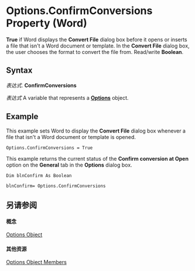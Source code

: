 
# Options.ConfirmConversions Property (Word)

 **True** if Word displays the **Convert File** dialog box before it opens or inserts a file that isn't a Word document or template. In the **Convert File** dialog box, the user chooses the format to convert the file from. Read/write **Boolean**.


## Syntax

 _表达式_. **ConfirmConversions**

 _表达式_ A variable that represents a **[Options](873b7b99-3fe1-fd89-9ece-a9355cb827dc.md)** object.


## Example

This example sets Word to display the  **Convert File** dialog box whenever a file that isn't a Word document or template is opened.


```
Options.ConfirmConversions = True
```

This example returns the current status of the  **Confirm conversion at Open** option on the **General** tab in the **Options** dialog box.




```
Dim blnConfirm As Boolean 
 
blnConfirm= Options.ConfirmConversions
```


## 另请参阅


#### 概念


[Options Object](873b7b99-3fe1-fd89-9ece-a9355cb827dc.md)
#### 其他资源


[Options Object Members](http://msdn.microsoft.com/library/76cd9dfe-6bbb-4c3d-0bfc-79a62bedd15e%28Office.15%29.aspx)